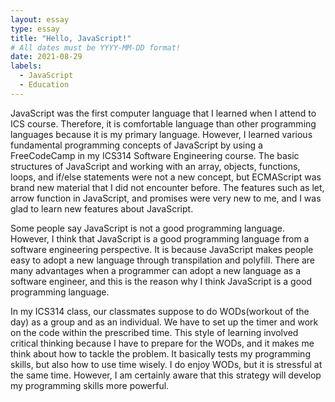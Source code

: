 ```yaml
---
layout: essay
type: essay
title: "Hello, JavaScript!"
# All dates must be YYYY-MM-DD format!
date: 2021-08-29
labels:
  - JavaScript
  - Education
---
```



JavaScript was the first computer language that I learned when I attend to ICS course. Therefore, it is comfortable language than other programming languages because it is my primary language. However, I learned various fundamental programming concepts of JavaScript by using a FreeCodeCamp in my ICS314 Software Engineering course. The basic structures of JavaScript and working with an array, objects, functions, loops, and if/else statements were not a new concept, but  ECMAScript was brand new material that I did not encounter before. The features such as let, arrow function in JavaScript, and promises were very new to me, and I was glad to learn new features about JavaScript.


Some people say JavaScript is not a good programming language. However, I think that JavaScript is a good programming language from a software engineering perspective. It is because JavaScript makes people easy to adopt a new language through transpilation and polyfill. There are many advantages when a programmer can adopt a new language as a software engineer, and this is the reason why I think JavaScript is a good programming language.



In my ICS314 class, our classmates suppose to do WODs(workout of the day) as a group and as an individual. We have to set up the timer and work on the code within the prescribed time. This style of learning involved critical thinking because I have to prepare for the WODs, and it makes me think about how to tackle the problem. It basically tests my programming skills, but also how to use time wisely. I do enjoy WODs, but it is stressful at the same time. However, I am certainly aware that this strategy will develop my programming skills more powerful.
